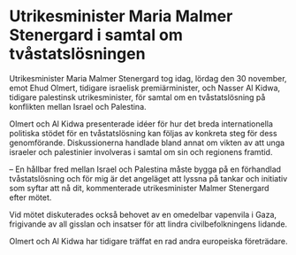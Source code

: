 # Utrikesminister Maria Malmer Stenergard i samtal om tvåstatslösningen

Utrikesminister Maria Malmer Stenergard tog idag, lördag den 30 november, emot Ehud Olmert, tidigare israelisk premiärminister, och Nasser Al Kidwa, tidigare palestinsk utrikesminister, för samtal om en tvåstatslösning på konflikten mellan Israel och Palestina.

Olmert och Al Kidwa presenterade idéer för hur det breda internationella politiska stödet för en tvåstatslösning kan följas av konkreta steg för dess genomförande. Diskussionerna handlade bland annat om vikten av att unga israeler och palestinier involveras i samtal om sin och regionens framtid.

– En hållbar fred mellan Israel och Palestina måste bygga på en förhandlad tvåstatslösning och för mig är det angeläget att lyssna på tankar och initiativ som syftar att nå dit, kommenterade utrikesminister Malmer Stenergard efter mötet.

Vid mötet diskuterades också behovet av en omedelbar vapenvila i Gaza, frigivande av all gisslan och insatser för att lindra civilbefolkningens lidande.

Olmert och Al Kidwa har tidigare träffat en rad andra europeiska företrädare.
